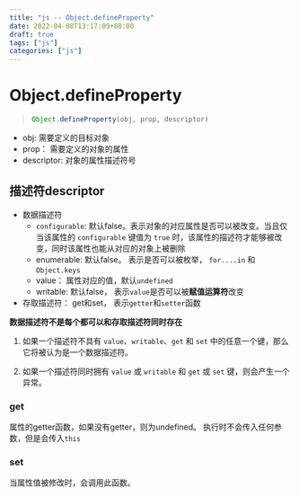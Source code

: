 ```yaml
---
title: "js -- Object.defineProperty"
date: 2022-04-08T13:17:09+08:00
draft: true
tags: ["js"]
categories: ["js"]
---
```




# Object.defineProperty



> ```typescript
> Object.defineProperty(obj, prop, descriptor)
> ```



- obj: 需要定义的目标对象
- prop： 需要定义的对象的属性
- descriptor: 对象的属性描述符号



## 描述符descriptor



- 数据描述符
  - `configurable`: 默认false。表示对象的对应属性是否可以被改变。当且仅当该属性的 `configurable` 键值为 `true` 时，该属性的描述符才能够被改变，同时该属性也能从对应的对象上被删除
  - enumerable:  默认false。 表示是否可以被枚举， `for....in` 和 `Object.keys`
  - value： 属性对应的值，默认`undefined`
  - writable:  默认false， 表示`value`是否可以被**赋值运算符**改变
- 存取描述符： get和set，  表示`getter`和`setter`函数



**数据描述符不是每个都可以和存取描述符同时存在**



1. 如果一个描述符不具有 `value`、`writable`、`get` 和 `set` 中的任意一个键，那么它将被认为是一个数据描述符。

   

2. 如果一个描述符同时拥有 `value` 或 `writable` 和 `get` 或 `set` 键，则会产生一个异常。





### get

属性的getter函数，如果没有getter，则为undefined。 执行时不会传入任何参数，但是会传入`this`





### set

当属性值被修改时，会调用此函数。





